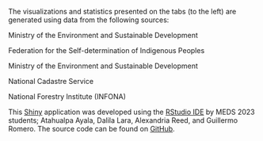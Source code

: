 The visualizations and statistics presented on the tabs (to the left) are generated using data from the following sources:

Ministry of the Environment and Sustainable Development

Federation for the Self-determination of Indigenous Peoples

Ministry of the Environment and Sustainable Development

National Cadastre Service

National Forestry Institute (INFONA)

This [Shiny](https://shiny.rstudio.com/) application was developed using the [RStudio IDE](https://www.rstudio.com/products/rstudio/) by MEDS 2023 students; Atahualpa Ayala, Dalila Lara, Alexandria Reed, and Guillermo Romero. The source code can be found on [GitHub](https://github.com/cp-PYFOREST/capstone).
